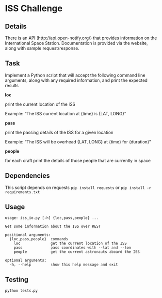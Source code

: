 # ISS Challenge

## Details

There is an API (http://api.open-notify.org/) that provides information on the International Space Station. Documentation is provided via the website, along with sample request/response.



## Task

Implement a Python script that will accept the following command line arguments, along with any required information, and print the expected results

**loc**

print the current location of the ISS

Example: “The ISS current location at {time} is {LAT, LONG}”

**pass**

print the passing details of the ISS for a given location

Example: “The ISS will be overhead {LAT, LONG} at {time} for {duration}”

**people**

for each craft print the details of those people that are currently in space
## Dependencies

This script depends on requests
```pip install requests``` or ```pip install -r requirements.txt```

## Usage
```
usage: iss_io.py [-h] {loc,pass,people} ...

Get some information about the ISS over REST

positional arguments:
  {loc,pass,people}  commands
    loc              get the current location of the ISS
    pass             pass coordinates with --lat and --lon
    people           get the current astronauts aboard the ISS

optional arguments:
  -h, --help         show this help message and exit
```

## Testing
```
python tests.py
```
